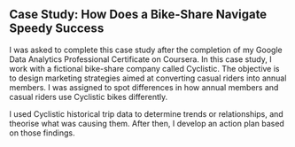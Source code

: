 ## Case Study: How Does a Bike-Share Navigate Speedy Success

I was asked to complete this case study after the completion of my Google Data Analytics Professional Certificate on Coursera. In this case study, I work with a fictional bike-share company called Cyclistic. The objective is to design marketing strategies aimed at converting casual riders into annual members. I was assigned to spot differences in how annual members and casual riders use Cyclistic bikes differently. 

I used Cyclistic historical trip data to determine trends or relationships, and theorise what was causing them. After then, I develop an action plan based on those findings. 

 